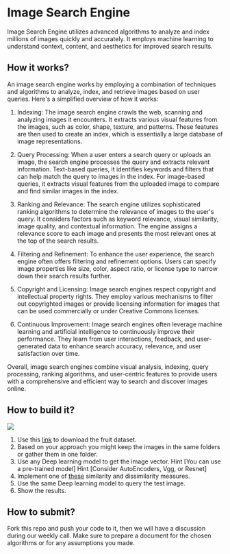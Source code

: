# Image Search Engine
Image Search Engine utilizes advanced algorithms to analyze and index millions of images quickly and accurately. It employs machine learning to understand context, content, and aesthetics for improved search results. 

## How it works?
An image search engine works by employing a combination of techniques and algorithms to analyze, index, and retrieve images based on user queries. Here's a simplified overview of how it works:

1) Indexing: The image search engine crawls the web, scanning and analyzing images it encounters. It extracts various visual features from the images, such as color, shape, texture, and patterns. These features are then used to create an index, which is essentially a large database of image representations.

2) Query Processing: When a user enters a search query or uploads an image, the search engine processes the query and extracts relevant information. Text-based queries, it identifies keywords and filters that can help match the query to images in the index. For image-based queries, it extracts visual features from the uploaded image to compare and find similar images in the index.

3) Ranking and Relevance: The search engine utilizes sophisticated ranking algorithms to determine the relevance of images to the user's query. It considers factors such as keyword relevance, visual similarity, image quality, and contextual information. The engine assigns a relevance score to each image and presents the most relevant ones at the top of the search results.

4) Filtering and Refinement: To enhance the user experience, the search engine often offers filtering and refinement options. Users can specify image properties like size, color, aspect ratio, or license type to narrow down their search results further.

5) Copyright and Licensing: Image search engines respect copyright and intellectual property rights. They employ various mechanisms to filter out copyrighted images or provide licensing information for images that can be used commercially or under Creative Commons licenses.

6) Continuous Improvement: Image search engines often leverage machine learning and artificial intelligence to continuously improve their performance. They learn from user interactions, feedback, and user-generated data to enhance search accuracy, relevance, and user satisfaction over time.

Overall, image search engines combine visual analysis, indexing, query processing, ranking algorithms, and user-centric features to provide users with a comprehensive and efficient way to search and discover images online.

## How to build it?
![](https://raw.githubusercontent.com/MoAmrYehia/res/master/vector-search-diagram-cropped-white-space.png)

1) Use this [link](https://www.kaggle.com/datasets/karimabdulnabi/fruit-classification10-class) to download the fruit dataset.
2) Based on your approach you might keep the images in the same folders or gather them in one folder.
3) Use any Deep learning model to get the image vector. Hint [You can use a pre-trained model] Hint [Consider AutoEncoders, Vgg, or Resnet]
4) Implement one of [these](https://towardsdatascience.com/17-types-of-similarity-and-dissimilarity-measures-used-in-data-science-3eb914d2681) similarity and dissimilarity measures.
5) Use the same Deep learning model to query the test image.
6) Show the results.

## How to submit? 
Fork this repo and push your code to it, then we will have a discussion during our weekly call. Make sure to prepare a document for the chosen algorithms or for any assumptions you made. 
